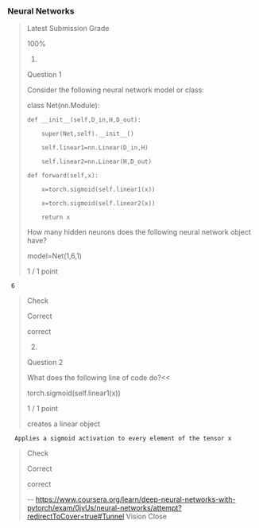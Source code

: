 ### Neural Networks
> 
> Latest Submission Grade
> 
> 100%
> 
> 1.
> 
> Question 1
> 
> Consider the following neural network model or class:
> 
> 
> class Net(nn.Module):
> 
>     def __init__(self,D_in,H,D_out):
> 
>         super(Net,self).__init__()
> 
>         self.linear1=nn.Linear(D_in,H)
> 
>         self.linear2=nn.Linear(H,D_out)
> 
>     def forward(self,x):
> 
>         x=torch.sigmoid(self.linear1(x))  
> 
>         x=torch.sigmoid(self.linear2(x))
> 
>         return x
> 
> How many hidden neurons does the following neural network object have?
>
> 
> model=Net(1,6,1)
> 
> 
> 1 / 1 point
> 

     6
> 
> Check
> 
> Correct
> 
> correct
> 
> 2.
> 
> Question 2
> 
> What does the following line of code do?<<
> 
> 
> torch.sigmoid(self.linear1(x))
> 
> 
> 1 / 1 point
> 
>  creates a linear object 
> 

      Applies a sigmoid activation to every element of the tensor x 
> 
> Check
> 
> Correct
> 
> correct
>
> -- https://www.coursera.org/learn/deep-neural-networks-with-pytorch/exam/0jvUs/neural-networks/attempt?redirectToCover=true#Tunnel Vision Close
